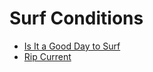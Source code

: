 # Surf Conditions

* [Is It a Good Day to Surf](surf/conditions/is-it-good-day/)
* [Rip Current](surf/conditions/rip-current/)

